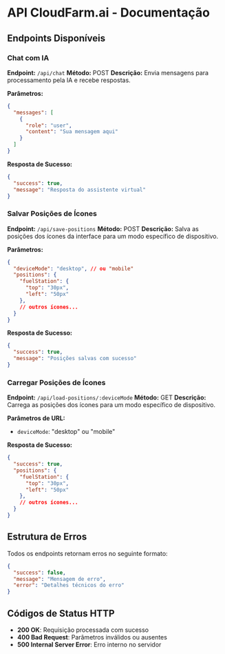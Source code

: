 # API CloudFarm.ai - Documentação

## Endpoints Disponíveis

### Chat com IA

**Endpoint:** `/api/chat`
**Método:** POST
**Descrição:** Envia mensagens para processamento pela IA e recebe respostas.

**Parâmetros:**
```json
{
  "messages": [
    {
      "role": "user", 
      "content": "Sua mensagem aqui"
    }
  ]
}
```

**Resposta de Sucesso:**
```json
{
  "success": true,
  "message": "Resposta do assistente virtual"
}
```

### Salvar Posições de Ícones

**Endpoint:** `/api/save-positions`
**Método:** POST
**Descrição:** Salva as posições dos ícones da interface para um modo específico de dispositivo.

**Parâmetros:**
```json
{
  "deviceMode": "desktop", // ou "mobile"
  "positions": {
    "fuelStation": {
      "top": "30px",
      "left": "50px"
    },
    // outros ícones...
  }
}
```

**Resposta de Sucesso:**
```json
{
  "success": true,
  "message": "Posições salvas com sucesso"
}
```

### Carregar Posições de Ícones

**Endpoint:** `/api/load-positions/:deviceMode`
**Método:** GET
**Descrição:** Carrega as posições dos ícones para um modo específico de dispositivo.

**Parâmetros de URL:**
- `deviceMode`: "desktop" ou "mobile"

**Resposta de Sucesso:**
```json
{
  "success": true,
  "positions": {
    "fuelStation": {
      "top": "30px",
      "left": "50px"
    },
    // outros ícones...
  }
}
```

## Estrutura de Erros

Todos os endpoints retornam erros no seguinte formato:

```json
{
  "success": false,
  "message": "Mensagem de erro",
  "error": "Detalhes técnicos do erro"
}
```

## Códigos de Status HTTP

- **200 OK**: Requisição processada com sucesso
- **400 Bad Request**: Parâmetros inválidos ou ausentes
- **500 Internal Server Error**: Erro interno no servidor
